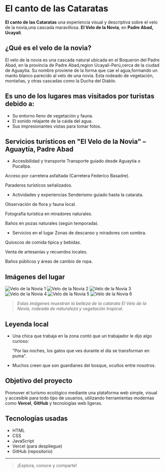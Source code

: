 # El canto de las Cataratas

**El canto de las Cataratas** una experiencia visual y descriptiva sobre el velo de la novia,una cascada maravillosa.
**El Velo de la Novia**, en **Padre Abad, Ucayali**.

## ¿Qué es el velo de la novia?

El velo de la  novia es una cascada natural ubicada en el Boqueron del Padre Abad, en la provincia de Padre Abad,region Ucayali-Perú,cerca de la ciudad de Aguaytia.
Su nombre proviene de la forma que cae el agua,formando un manto blanco parecido al velo de una novia.
Esta rodeado de vegetación, montañas, y otras cascadas como la Ducha del Diablo.


  ## Es uno de los lugares mas visitados por turistas debido a:
  
  - Su entorno lleno de vegetación y fauna.
  - El sonido relajante de la caida del agua.
  - Sus impresionantes vistas para tomar fotos.

  ## Servicios turísticos en "El Velo de la Novia" – Aguaytía, Padre Abad

  - Accesibilidad y transporte
Transporte guiado desde Aguaytía o Pucallpa.

Acceso por carretera asfaltada (Carretera Federico Basadre).

Paraderos turísticos señalizados.

- Actividades y experiencias
Senderismo guiado hasta la catarata.

Observación de flora y fauna local.

Fotografía turística en miradores naturales.

Baños en pozas naturales (según temporada).

- Servicios en el lugar
Zonas de descanso y miradores con sombra.

Quioscos de comida típica y bebidas.

Venta de artesanías y recuerdos locales.

Baños públicos y áreas de cambio de ropa.


## Imágenes del lugar

![Velo de la Novia 1](https://raw.githubusercontent.com/v1kktorv22-bit/canto-de-las-cataratas-/main/foto1.jpeg)
![Velo de la Novia 2](https://raw.githubusercontent.com/v1kktorv22-bit/canto-de-las-cataratas-/main/foto2.jpeg)
![Velo de la Novia 3](https://raw.githubusercontent.com/v1kktorv22-bit/canto-de-las-cataratas-/main/foto3.jpeg)
![Velo de la Novia 4](https://raw.githubusercontent.com/v1kktorv22-bit/canto-de-las-cataratas-/main/foto4.jpeg)
![Velo de la Novia 5](https://raw.githubusercontent.com/v1kktorv22-bit/canto-de-las-cataratas-/main/foto5.jpeg)
![Velo de la Novia 6](https://raw.githubusercontent.com/v1kktorv22-bit/canto-de-las-cataratas-/main/foto6.jpeg)

> *Estas imágenes muestran la belleza de la catarata El Velo de la Novia, rodeada de naturaleza y vegetación tropical.*

## Leyenda local

- Una chica que trabaja en la zona contó que un trabajador le dijo algo curioso:
 
  "Por las noches, los gatos que ves durante el día se transforman en puma".
  
 - Muchos creen que son guardianes del bosque, ocultos entre nosotros.
  
## Objetivo del proyecto

Promover el turismo ecológico mediante una plataforma web simple, visual y accesible para todo tipo de usuarios, utilizando herramientas modernas como **Vercel**, **GitHub** y tecnologías web ligeras.

## Tecnologías usadas

- HTML
- CSS
- JavaScript
- Vercel (para despliegue)
- GitHub (repositorio)

---

> ¡Explora, conoce y comparte! 
